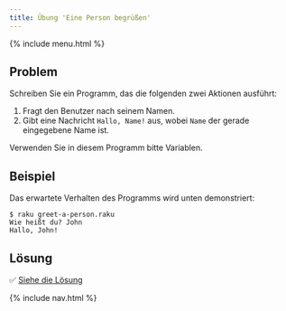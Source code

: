 ```yaml
---
title: Übung 'Eine Person begrüßen'
---
```


{% include menu.html %}

## Problem

Schreiben Sie ein Programm, das die folgenden zwei Aktionen ausführt:

1. Fragt den Benutzer nach seinem Namen.
2. Gibt eine Nachricht `Hallo, Name!` aus, wobei `Name` der gerade eingegebene Name ist.

Verwenden Sie in diesem Programm bitte Variablen.

## Beispiel

Das erwartete Verhalten des Programms wird unten demonstriert:

```console
$ raku greet-a-person.raku
Wie heißt du? John
Hallo, John!
```

## Lösung

✅ [Siehe die Lösung](solution)

{% include nav.html %}